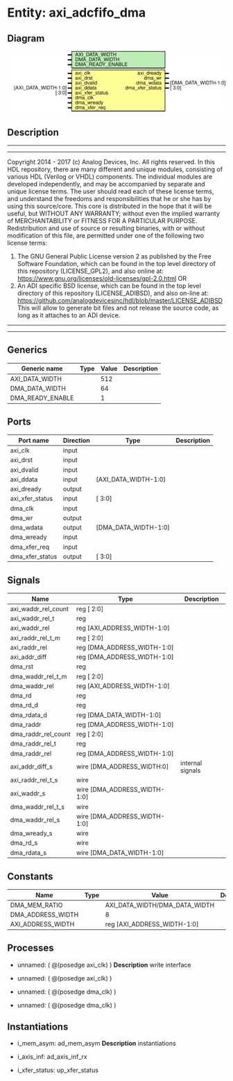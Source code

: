 # Entity: axi_adcfifo_dma

## Diagram

![Diagram](axi_adcfifo_dma.svg "Diagram")
## Description

***************************************************************************
 ***************************************************************************
 Copyright 2014 - 2017 (c) Analog Devices, Inc. All rights reserved.
 In this HDL repository, there are many different and unique modules, consisting
 of various HDL (Verilog or VHDL) components. The individual modules are
 developed independently, and may be accompanied by separate and unique license
 terms.
 The user should read each of these license terms, and understand the
 freedoms and responsibilities that he or she has by using this source/core.
 This core is distributed in the hope that it will be useful, but WITHOUT ANY
 WARRANTY; without even the implied warranty of MERCHANTABILITY or FITNESS FOR
 A PARTICULAR PURPOSE.
 Redistribution and use of source or resulting binaries, with or without modification
 of this file, are permitted under one of the following two license terms:
   1. The GNU General Public License version 2 as published by the
      Free Software Foundation, which can be found in the top level directory
      of this repository (LICENSE_GPL2), and also online at:
      <https://www.gnu.org/licenses/old-licenses/gpl-2.0.html>
 OR
   2. An ADI specific BSD license, which can be found in the top level directory
      of this repository (LICENSE_ADIBSD), and also on-line at:
      https://github.com/analogdevicesinc/hdl/blob/master/LICENSE_ADIBSD
      This will allow to generate bit files and not release the source code,
      as long as it attaches to an ADI device.
 ***************************************************************************
 ***************************************************************************
 
## Generics

| Generic name     | Type | Value | Description |
| ---------------- | ---- | ----- | ----------- |
| AXI_DATA_WIDTH   |      | 512   |             |
| DMA_DATA_WIDTH   |      | 64    |             |
| DMA_READY_ENABLE |      | 1     |             |
## Ports

| Port name       | Direction | Type                 | Description |
| --------------- | --------- | -------------------- | ----------- |
| axi_clk         | input     |                      |             |
| axi_drst        | input     |                      |             |
| axi_dvalid      | input     |                      |             |
| axi_ddata       | input     | [AXI_DATA_WIDTH-1:0] |             |
| axi_dready      | output    |                      |             |
| axi_xfer_status | input     | [ 3:0]               |             |
| dma_clk         | input     |                      |             |
| dma_wr          | output    |                      |             |
| dma_wdata       | output    | [DMA_DATA_WIDTH-1:0] |             |
| dma_wready      | input     |                      |             |
| dma_xfer_req    | input     |                      |             |
| dma_xfer_status | output    | [ 3:0]               |             |
## Signals

| Name                | Type                            | Description       |
| ------------------- | ------------------------------- | ----------------- |
| axi_waddr_rel_count | reg     [  2:0]                 |                   |
| axi_waddr_rel_t     | reg                             |                   |
| axi_waddr_rel       | reg     [AXI_ADDRESS_WIDTH-1:0] |                   |
| axi_raddr_rel_t_m   | reg     [  2:0]                 |                   |
| axi_raddr_rel       | reg     [DMA_ADDRESS_WIDTH-1:0] |                   |
| axi_addr_diff       | reg     [DMA_ADDRESS_WIDTH-1:0] |                   |
| dma_rst             | reg                             |                   |
| dma_waddr_rel_t_m   | reg     [  2:0]                 |                   |
| dma_waddr_rel       | reg     [AXI_ADDRESS_WIDTH-1:0] |                   |
| dma_rd              | reg                             |                   |
| dma_rd_d            | reg                             |                   |
| dma_rdata_d         | reg     [DMA_DATA_WIDTH-1:0]    |                   |
| dma_raddr           | reg     [DMA_ADDRESS_WIDTH-1:0] |                   |
| dma_raddr_rel_count | reg     [  2:0]                 |                   |
| dma_raddr_rel_t     | reg                             |                   |
| dma_raddr_rel       | reg     [DMA_ADDRESS_WIDTH-1:0] |                   |
| axi_addr_diff_s     | wire [DMA_ADDRESS_WIDTH:0]      | internal signals  |
| axi_raddr_rel_t_s   | wire                            |                   |
| axi_waddr_s         | wire [DMA_ADDRESS_WIDTH-1:0]    |                   |
| dma_waddr_rel_t_s   | wire                            |                   |
| dma_waddr_rel_s     | wire [DMA_ADDRESS_WIDTH-1:0]    |                   |
| dma_wready_s        | wire                            |                   |
| dma_rd_s            | wire                            |                   |
| dma_rdata_s         | wire [DMA_DATA_WIDTH-1:0]       |                   |
## Constants

| Name              | Type | Value                           | Description |
| ----------------- | ---- | ------------------------------- | ----------- |
| DMA_MEM_RATIO     |      | AXI_DATA_WIDTH/DMA_DATA_WIDTH   |             |
| DMA_ADDRESS_WIDTH |      | 8                               |             |
| AXI_ADDRESS_WIDTH |      | reg     [AXI_ADDRESS_WIDTH-1:0] |             |
## Processes
- unnamed: ( @(posedge axi_clk) )
**Description**
write interface

- unnamed: ( @(posedge axi_clk) )
- unnamed: ( @(posedge dma_clk) )
- unnamed: ( @(posedge dma_clk) )
## Instantiations

- i_mem_asym: ad_mem_asym
**Description**
instantiations

- i_axis_inf: ad_axis_inf_rx
- i_xfer_status: up_xfer_status
